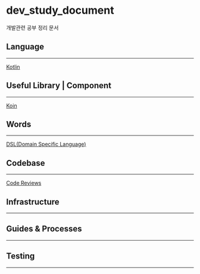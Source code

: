 # dev_study_document

개발관련 공부 정리 문서


## Language

---

[Kotlin](Programming%20Study%20Wiki/Kotlin.md)

## Useful Library | Component

---

[Koin](Programming%20Study%20Wiki/Koin.md)

## Words

---

[DSL(Domain Specific Language)](Programming%20Study%20Wiki/DSL%20Domain%20Specific%20Language.md)

## Codebase

---

[Code Reviews](Programming%20Study%20Wiki/Code%20Reviews.md)

## Infrastructure

---

## Guides & Processes

---

## Testing

---
